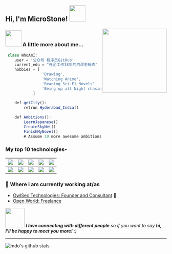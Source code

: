 <h2> Hi, I'm MicroStone! <img src="https://media.giphy.com/media/mGcNjsfWAjY5AEZNw6/giphy.gif" width="50"></h2>
 
<img align='right' src='https://user-images.githubusercontent.com/5713670/87202985-820dcb80-c2b6-11ea-9f56-7ec461c497c3.gif' width='200"'>
 
 
 
 
### <img src="https://media.giphy.com/media/VgCDAzcKvsR6OM0uWg/giphy.gif" width="50"> A little more about me...  
 
```javascript
 class WhoAmI:
    user = '公众号 程序员GitHub'
    current_edu = "外企工作18年的资深老码农"
    hobbies = [
                'Drawing',
                'Watching Anime',
                'Reading Sci-Fi Novels'
                'Being up all Night chasing that ONE BUG...'
            ]
     
    def getCity():
        retrun Hyderabad_India()
     
    def Ambitions():
        LearnJapanese()
        CreateSkyNet()
        FinishMyNovel()
        # Assume 10 more awesome ambitions here  ;)
```
 
### My top 10 technologies-
 
| ![](https://github.com/Rishit-dagli/Rishit-dagli/blob/master/badges/python.png) | ![](https://github.com/Rishit-dagli/Rishit-dagli/blob/master/badges/tensorflow.svg) | ![](https://github.com/Rishit-dagli/Rishit-dagli/blob/master/badges/gcp.png) | ![](https://github.com/Rishit-dagli/Rishit-dagli/blob/master/badges/azure.png) | ![](https://github.com/Rishit-dagli/Rishit-dagli/blob/master/badges/c++.png) |
| ------------------------------------------------------------ | ------------------------------------------------------------ | ------------------------------------------------------------ | ------------------------------------------------------------ | ------------------------------------------------------------ |
| ![](https://github.com/Rishit-dagli/Rishit-dagli/blob/master/badges/android.png) | ![](https://github.com/Rishit-dagli/Rishit-dagli/blob/master/badges/javascript.svg) | ![](https://github.com/Rishit-dagli/Rishit-dagli/blob/master/badges/node.svg) | ![](https://github.com/Rishit-dagli/Rishit-dagli/blob/master/badges/docker.svg) | ![](https://github.com/Rishit-dagli/Rishit-dagli/blob/master/badges/arduino.png) |
 
### 💼 Where i am currently working at/as
 
- [OwlSec Technologies: Founder and Consultant](https://owlsectechnologies.co.ke) 💼 
- [Open World: Freelance](https://stephenajulu.com)
 
<img src="https://media.giphy.com/media/LnQjpWaON8nhr21vNW/giphy.gif" width="60"> <em><b>I love connecting with different people</b> so if you want to say <b>hi, I'll be happy to meet you more!</b> :)</em>
 
---
 
 
 
![mdo's github stats](https://github-readme-stats.vercel.app/api?username=microstone123&hide=[%22issues%22]&show_icons=true)
